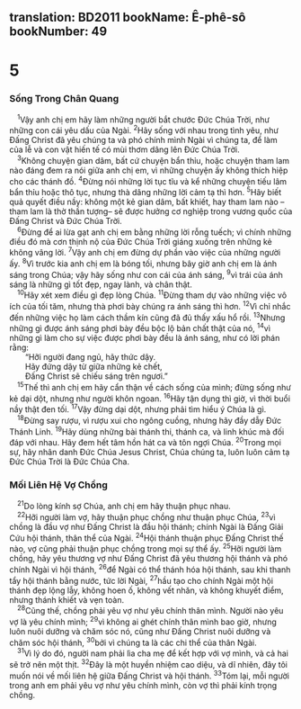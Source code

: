 translation: BD2011
bookName: Ê-phê-sô 
bookNumber: 49
-------

<div class="title"><h1>5</h1><h3>Sống Trong Chân Quang</h3></div>
<span class="verse eph_5_1"> <sup>1</sup>Vậy anh chị em hãy làm những người bắt chước Ðức Chúa Trời, như những con cái yêu dấu của Ngài. </span>
<span class="verse eph_5_2"><sup>2</sup>Hãy sống với nhau trong tình yêu, như Ðấng Christ đã yêu chúng ta và phó chính mình Ngài vì chúng ta, để làm của lễ và con vật hiến tế có mùi thơm dâng lên Ðức Chúa Trời.<br/></span>
<span class="verse eph_5_3"> <sup>3</sup>Không chuyện gian dâm, bất cứ chuyện bẩn thỉu, hoặc chuyện tham lam nào đáng đem ra nói giữa anh chị em, vì những chuyện ấy không thích hiệp cho các thánh đồ. </span>
<span class="verse eph_5_4"><sup>4</sup>Ðừng nói những lời tục tĩu và kể những chuyện tiếu lâm bẩn thỉu hoặc thô tục, nhưng thà dâng những lời cảm tạ thì hơn. </span>
<span class="verse eph_5_5"><sup>5</sup>Hãy biết quả quyết điều nầy: không một kẻ gian dâm, bất khiết, hay tham lam nào –tham lam là thờ thần tượng– sẽ được hưởng cơ nghiệp trong vương quốc của Ðấng Christ và Ðức Chúa Trời.<br/></span>
<span class="verse eph_5_6"> <sup>6</sup>Ðừng để ai lừa gạt anh chị em bằng những lời rỗng tuếch; vì chính những điều đó mà cơn thịnh nộ của Ðức Chúa Trời giáng xuống trên những kẻ không vâng lời. </span>
<span class="verse eph_5_7"><sup>7</sup>Vậy anh chị em đừng dự phần vào việc của những người ấy. </span>
<span class="verse eph_5_8"><sup>8</sup>Vì trước kia anh chị em là bóng tối, nhưng bây giờ anh chị em là ánh sáng trong Chúa; vậy hãy sống như con cái của ánh sáng, </span>
<span class="verse eph_5_9"><sup>9</sup>vì trái của ánh sáng là những gì tốt đẹp, ngay lành, và chân thật.<br/></span>
<span class="verse eph_5_10"> <sup>10</sup>Hãy xét xem điều gì đẹp lòng Chúa. </span>
<span class="verse eph_5_11"><sup>11</sup>Ðừng tham dự vào những việc vô ích của tối tăm, nhưng thà phơi bày chúng ra ánh sáng thì hơn. </span>
<span class="verse eph_5_12"><sup>12</sup>Vì chỉ nhắc đến những việc họ làm cách thầm kín cũng đã đủ thấy xấu hổ rồi. </span>
<span class="verse eph_5_13"><sup>13</sup>Nhưng những gì được ánh sáng phơi bày đều bộc lộ bản chất thật của nó, </span>
<span class="verse eph_5_14"><sup>14</sup>vì những gì làm cho sự việc được phơi bày đều là ánh sáng, như có lời phán rằng:<br/>  “Hỡi người đang ngủ, hãy thức dậy.<br/>  Hãy đứng dậy từ giữa những kẻ chết, <br/>  Ðấng Christ sẽ chiếu sáng trên ngươi.” <br/></span>
<span class="verse eph_5_15"> <sup>15</sup>Thế thì anh chị em hãy cẩn thận về cách sống của mình; đừng sống như kẻ dại dột, nhưng như người khôn ngoan. </span>
<span class="verse eph_5_16"><sup>16</sup>Hãy tận dụng thì giờ, vì thời buổi nầy thật đen tối. </span>
<span class="verse eph_5_17"><sup>17</sup>Vậy đừng dại dột, nhưng phải tìm hiểu ý Chúa là gì.<br/></span>
<span class="verse eph_5_18"> <sup>18</sup>Ðừng say rượu, vì rượu xui cho ngông cuồng, nhưng hãy đầy dẫy Ðức Thánh Linh. </span>
<span class="verse eph_5_19"><sup>19</sup>Hãy dùng những bài thánh thi, thánh ca, và linh khúc mà đối đáp với nhau. Hãy đem hết tâm hồn hát ca và tôn ngợi Chúa. </span>
<span class="verse eph_5_20"><sup>20</sup>Trong mọi sự, hãy nhân danh Ðức Chúa Jesus Christ, Chúa chúng ta, luôn luôn cảm tạ Ðức Chúa Trời là Ðức Chúa Cha.<br/></span>
<div class="title"><h3>Mối Liên Hệ Vợ Chồng</h3></div>
<span class="verse eph_5_21"> <sup>21</sup>Do lòng kính sợ Chúa, anh chị em hãy thuận phục nhau.<br/></span>
<span class="verse eph_5_22"> <sup>22</sup>Hỡi người làm vợ, hãy thuận phục chồng như thuận phục Chúa, </span>
<span class="verse eph_5_23"><sup>23</sup>vì chồng là đầu vợ như Ðấng Christ là đầu hội thánh; chính Ngài là Ðấng Giải Cứu hội thánh, thân thể của Ngài. </span>
<span class="verse eph_5_24"><sup>24</sup>Hội thánh thuận phục Ðấng Christ thế nào, vợ cũng phải thuận phục chồng trong mọi sự thể ấy. </span>
<span class="verse eph_5_25"><sup>25</sup>Hỡi người làm chồng, hãy yêu thương vợ như Ðấng Christ đã yêu thương hội thánh và phó chính Ngài vì hội thánh, </span>
<span class="verse eph_5_26"><sup>26</sup>để Ngài có thể thánh hóa hội thánh, sau khi thanh tẩy hội thánh bằng nước, tức lời Ngài, </span>
<span class="verse eph_5_27"><sup>27</sup>hầu tạo cho chính Ngài một hội thánh đẹp lộng lẫy, không hoen ố, không vết nhăn, và không khuyết điểm, nhưng thánh khiết và vẹn toàn.<br/></span>
<span class="verse eph_5_28"> <sup>28</sup>Cũng thế, chồng phải yêu vợ như yêu chính thân mình. Người nào yêu vợ là yêu chính mình; </span>
<span class="verse eph_5_29"><sup>29</sup>vì không ai ghét chính thân mình bao giờ, nhưng luôn nuôi dưỡng và chăm sóc nó, cũng như Ðấng Christ nuôi dưỡng và chăm sóc hội thánh, </span>
<span class="verse eph_5_30"><sup>30</sup>bởi vì chúng ta là các chi thể của thân Ngài.<br/></span>
<span class="verse eph_5_31"> <sup>31</sup>Vì lý do đó, người nam phải lìa cha mẹ để kết hợp với vợ mình, và cả hai sẽ trở nên một thịt. </span>
<span class="verse eph_5_32"><sup>32</sup>Ðây là một huyền nhiệm cao diệu, và dĩ nhiên, đây tôi muốn nói về mối liên hệ giữa Ðấng Christ và hội thánh. </span>
<span class="verse eph_5_33"><sup>33</sup>Tóm lại, mỗi người trong anh em phải yêu vợ như yêu chính mình, còn vợ thì phải kính trọng chồng.<br/></span>
